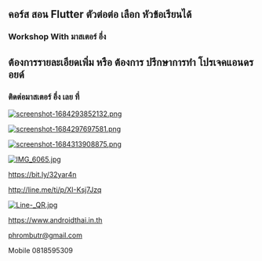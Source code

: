 ##  คอร์ส สอน Flutter ตัวต่อต่อ เลือก หัวข้อเรียนได้
### Workshop With มาสเตอร์ อึ่ง

## ต้องการรายละเอียดเพิ่ม หรือ ต้องการ ปรึกษาการทำ โปรเจคแอนดรอยด์
### ติดต่อมาสเตอร์ อึ่ง เลย ที่

[![screenshot-1684293852132.png](https://i.postimg.cc/pXttZcsc/screenshot-1684293852132.png)](https://postimg.cc/mhVqZjf7)

[![screenshot-1684297697581.png](https://i.postimg.cc/5yVkwTfw/screenshot-1684297697581.png)](https://postimg.cc/cgFmWDgH)

[![screenshot-1684313908875.png](https://i.postimg.cc/sx4HKm2b/screenshot-1684313908875.png)](https://postimg.cc/Wqt71Mg7)

[![IMG_6065.jpg](https://s26.postimg.cc/kajrs6fbt/IMG_6065.jpg)](https://postimg.cc/image/7j5llo5jp/)

https://bit.ly/32yar4n

http://line.me/ti/p/XI-Ksj7Jzq

[![Line-_QR.jpg](https://s26.postimg.cc/dwuoozv15/Line-_QR.jpg)](https://postimg.cc/image/mrvizijth/)

https://www.androidthai.in.th

phrombutr@gmail.com

Mobile 0818595309

